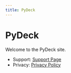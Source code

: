 ```yaml
---
title: PyDeck
---
```


# PyDeck

Welcome to the PyDeck site.

- Support: [Support Page](./support/)
- Privacy: [Privacy Policy](./privacy/)


